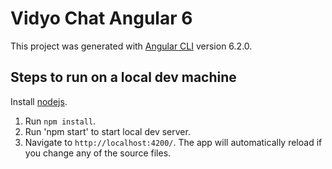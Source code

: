 # Vidyo Chat Angular 6

This project was generated with [Angular CLI](https://github.com/angular/angular-cli) version 6.2.0.

## Steps to run on a local dev machine

Install [nodejs](shttps://nodejs.org/en/).

1. Run `npm install`.
2. Run 'npm start' to start local dev server.
3. Navigate to `http://localhost:4200/`. The app will automatically reload if you change any of the source files.
